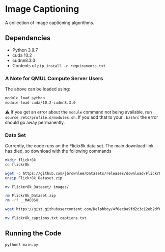 # Image Captioning

A collection of image captioning algorithms.

## Dependencies

- Python 3.9.7
- cuda 10.2
- cudnn8.3.0
- Contents of `pip install -r requirements.txt`

### A Note for QMUL Compute Server Users

The above can be loaded using:

```bash
module load python
module load cuda/10.2-cudnn8.3.0
```

⚠️ If you get an error about the `module` command not being available, run `source /etc/profile.d/modules.sh`. If you add that to your `.bashrc` the error should go away permanently.

### Data Set

Currently, the code runs on the Flickr8k data set. The main download link has died, so download with the following commands

```bash
mkdir flickr8k
cd flickr8k

wget -c https://github.com/jbrownlee/Datasets/releases/download/Flickr8k/Flickr8k_Dataset.zip
unzip Flickr8k_Dataset.zip

mv Flicker8k_Dataset/ images/

rm Flickr8k_Dataset.zip 
rm -rf __MACOSX

wget https://gist.githubusercontent.com/Delphboy/4f0ec8a9fd2c3c12eb2df820963176e7/raw/ff2cb0e84f461f9f8efa298aec40dfb94ab8417b/flickr8k_captions.txt

mv flickr8k_captions.txt captions.txt
```

## Running the Code

`python3 main.py`
